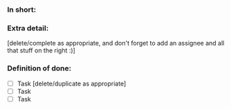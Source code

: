 ### In short:


### Extra detail:

[delete/complete as appropriate, and don't forget to add an assignee and all that stuff on the right :)]


### Definition of done:

- [ ] Task [delete/duplicate as appropriate]
- [ ] Task
- [ ] Task
